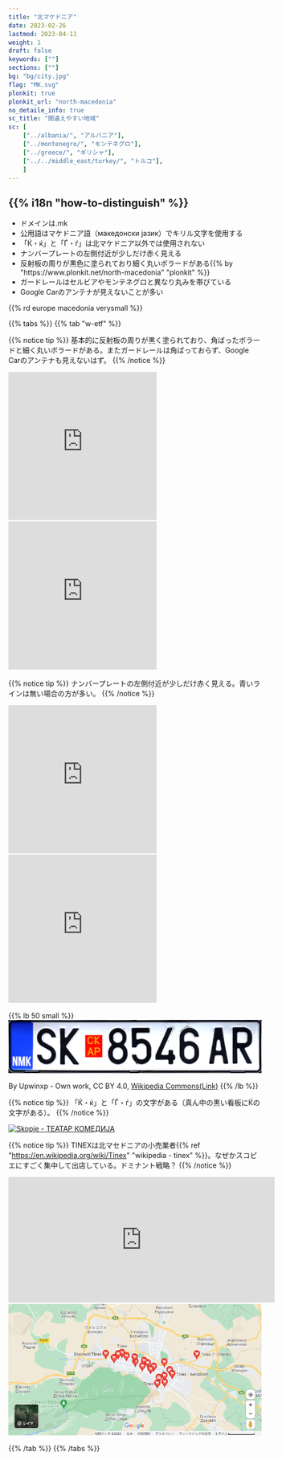 ```yaml
---
title: "北マケドニア"
date: 2023-02-26
lastmod: 2023-04-11
weight: 1
draft: false
keywords: [""]
sections: [""]
bg: "bg/city.jpg"
flag: "MK.svg"
plonkit: true
plonkit_url: "north-macedonia"
no_detaile_info: true
sc_title: "間違えやすい地域"
sc: [
    ["../albania/", "アルバニア"],
    ["../montenegro/", "モンテネグロ"],
    ["../greece/", "ギリシャ"],
    ["../../middle_east/turkey/", "トルコ"],
    ]
---
```



<div class="main-desciption country-description">
    <h2 class="section-title">{{% i18n "how-to-distinguish" %}}</h2>
    <ul class="rule-list">
        <li>ドメインは<span class="quiz">.mk</span></li>
        <li>公用語はマケドニア語（македонски јазик）でキリル文字を使用<span class="quiz">する</span></li>
        <li>「<span class="quiz">Ќ・ќ</span>」と「<span class="quiz">Ѓ・ѓ</span>」は北マケドニア以外では使用されない</li>
        <li>ナンバープレートの左側付近が<span class="quiz">少しだけ赤く</span>見える</li>
        <li>反射板の周りが<span class="quiz">黒</span>色に塗られており<span class="quiz">細く丸い</span>ボラードがある{{% by "https://www.plonkit.net/north-macedonia" "plonkit" %}}</li>
        <li>ガードレールはセルビアやモンテネグロと異なり丸みを帯びている</li>
        <li class="no-evidence">Google Carのアンテナが見えないことが多い</li>
    </ul>
    {{% rd europe macedonia verysmall %}}
</div>


{{% tabs %}}
{{% tab "w-etf" %}}

{{% notice tip %}}
基本的に反射板の周りが黒く塗られており、角ばったボラードと<span class="quiz">細く丸い</span>ボラードがある。またガードレールは角ばっておらず、Google Carのアンテナも見えないはず。
{{% /notice %}}
<div class="googlemap-if">
<iframe src="https://www.google.com/maps/embed?pb=!4v1680354200981!6m8!1m7!1s8JLCET6LHx4XwuR--1pHzQ!2m2!1d41.77445223781045!2d20.86258415029428!3f244.64759863711743!4f-8.894598659661781!5f3.325193203789971" width="295" height="295" style="border:0;" allowfullscreen="" loading="lazy" referrerpolicy="no-referrer-when-downgrade"></iframe>
<iframe src="https://www.google.com/maps/embed?pb=!4v1683615532981!6m8!1m7!1sr3Dzyrpr3vs--ICyGtvqiw!2m2!1d41.94006930540755!2d21.6245100111042!3f243.73111582914936!4f-13.738625160745897!5f3.0989617672262404" width="295" height="295" style="border:0;" allowfullscreen="" loading="lazy" referrerpolicy="no-referrer-when-downgrade"></iframe>
</div>


{{% notice tip %}}
ナンバープレートの左側付近が<span class="quiz">少しだけ赤く</span>見える。青いラインは無い場合の方が多い。
{{% /notice %}}
<div class="googlemap-if">
<iframe src="https://www.google.com/maps/embed?pb=!4v1683488727497!6m8!1m7!1sEdQUhwPvCEpOWtH0MbnoJQ!2m2!1d41.99091810135219!2d21.46499973341666!3f20.31078082139549!4f-30.592458816852307!5f2.9083554603299264" width="295" height="295" style="border:0;" allowfullscreen="" loading="lazy" referrerpolicy="no-referrer-when-downgrade"></iframe>
<iframe src="https://www.google.com/maps/embed?pb=!4v1683488890983!6m8!1m7!1sgKxdD1yXh9tNwo2deS3DqA!2m2!1d41.99081838903857!2d21.46518823099309!3f202.19367154038568!4f-10.387930909500298!5f3.3140154436533846" width="295" height="295" style="border:0;" allowfullscreen="" loading="lazy" referrerpolicy="no-referrer-when-downgrade"></iframe>
</div>

{{% lb 50 small %}}
![](2023-06-15-01-21-09.png)

By Upwinxp - Own work, CC BY 4.0, <a href="https://commons.wikimedia.org/w/index.php?curid=77624620">Wikipedia Commons(Link)</a>
{{% /lb %}}


{{% notice tip %}}
「<span class="quiz">Ќ・ќ</span>」と「<span class="quiz">Ѓ・ѓ</span>」の文字がある（真ん中の黒い看板にЌの文字がある）。
{{% /notice %}}
<div class="googlemap-if">
<a data-flickr-embed="true" href="https://www.flickr.com/photos/marcmatter/24811858157/" title="Skopje - ТЕАТАР КОМЕДИЈА"><img src="https://live.staticflickr.com/4615/24811858157_ed741ba4fb_z.jpg" width="640" height="427" alt="Skopje - ТЕАТАР КОМЕДИЈА"/></a><script async src="//embedr.flickr.com/assets/client-code.js" charset="utf-8"></script>
</div>



{{% notice tip %}}
TINEXは北マセドニアの小売業者{{% ref "https://en.wikipedia.org/wiki/Tinex" "wikipedia - tinex" %}}。なぜかスコピエにすごく集中して出店している。ドミナント戦略？
{{% /notice %}}
<div class="googlemap-if">
<iframe src="https://www.google.com/maps/embed?pb=!4v1686315288931!6m8!1m7!1srTCpo9hVCHjwqxsLsg_27g!2m2!1d41.97510302684993!2d21.45374083354337!3f213.89959290203691!4f9.107857485123375!5f1.6351547338655483" width="530" height="250" style="border:0;" allowfullscreen="" loading="lazy" referrerpolicy="no-referrer-when-downgrade"></iframe>
<div class="unclickable">
<img src="2023-06-09-23-16-18.png" width="530">
</div>
</div>

{{% /tab %}}
{{% /tabs %}}

